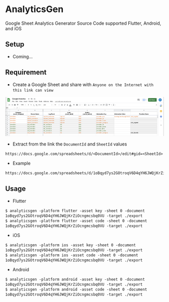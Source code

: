 # AnalyticsGen

Google Sheet Analytics Generator Source Code supported Flutter, Android, and iOS

## Setup

- Coming...

## Requirement

- Create a Google Sheet and share with `Anyone on the Internet with this link can view`

![Sheet](/docs/screenshot.png)

- Extract from the link the `DocumentId` and `SheetId` values

```
https://docs.google.com/spreadsheets/d/<DocumentId>/edit#gid=<SheetId>
```

- Example

```html
https://docs.google.com/spreadsheets/d/1oBqyd7ys2GOtroqV6D4qYH6JWQjKrZiOcngmcsbq0VU/edit#gid=0
```

## Usage

- Flutter

```shell
$ analyticsgen -platform flutter -asset key -sheet 0 -document 1oBqyd7ys2GOtroqV6D4qYH6JWQjKrZiOcngmcsbq0VU -target ./export
$ analyticsgen -platform flutter -asset code -sheet 0 -document 1oBqyd7ys2GOtroqV6D4qYH6JWQjKrZiOcngmcsbq0VU -target ./export
```

- iOS

```shell
$ analyticsgen -platform ios -asset key -sheet 0 -document 1oBqyd7ys2GOtroqV6D4qYH6JWQjKrZiOcngmcsbq0VU -target ./export
$ analyticsgen -platform ios -asset code -sheet 0 -document 1oBqyd7ys2GOtroqV6D4qYH6JWQjKrZiOcngmcsbq0VU -target ./export
```

- Android

```shell
$ analyticsgen -platform android -asset key -sheet 0 -document 1oBqyd7ys2GOtroqV6D4qYH6JWQjKrZiOcngmcsbq0VU -target ./export
$ analyticsgen -platform android -asset code -sheet 0 -document 1oBqyd7ys2GOtroqV6D4qYH6JWQjKrZiOcngmcsbq0VU -target ./export
```
